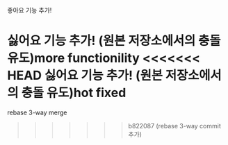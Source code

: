 좋아요 기능 추가!

싫어요 기능 추가! (원본 저장소에서의 충돌 유도)more functionility
<<<<<<< HEAD
싫어요 기능 추가! (원본 저장소에서의 충돌 유도)hot fixed
=======
rebase 3-way merge
>>>>>>> b822087 (rebase 3-way commit 추가)
